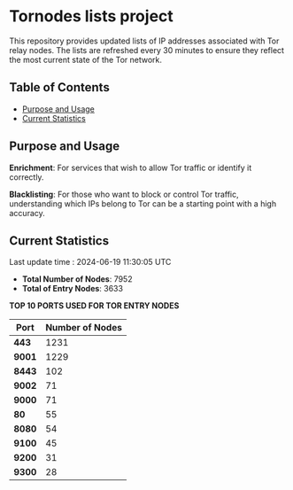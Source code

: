 # Tornodes lists project

This repository provides updated lists of IP addresses associated with Tor relay nodes. The lists are refreshed every 30 minutes to ensure they reflect the most current state of the Tor network.

## Table of Contents

- [Purpose and Usage](#purpose-and-usage)
- [Current Statistics](#current-statistics)


## Purpose and Usage

**Enrichment**: For services that wish to allow Tor traffic or identify it correctly.

**Blacklisting**: For those who want to block or control Tor traffic, understanding which IPs belong to Tor can be a starting point with a high accuracy.

## Current Statistics

Last update time : 2024-06-19 11:30:05 UTC

- **Total Number of Nodes**: 7952
- **Total of Entry Nodes**: 3633

**TOP 10 PORTS USED FOR TOR ENTRY NODES**

| **Port** | **Number of Nodes** |
|------|-----------------|
| **443**   | 1231  |
| **9001**   | 1229  |
| **8443**   | 102  |
| **9002**   | 71  |
| **9000**   | 71  |
| **80**   | 55  |
| **8080**   | 54  |
| **9100**   | 45  |
| **9200**   | 31  |
| **9300**   | 28  |

